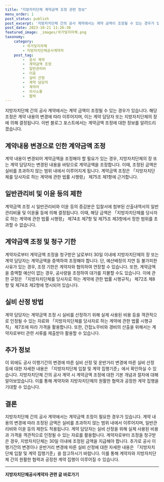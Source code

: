 ```yaml
---
title: "지방자치단체 계약금액 조정 관련 정보"
menu_order: 1
post_status: publish
post_excerpt: '지방자치단체 간의 공사 계약에서는 계약 금액이 조정될 수 있는 경우가 있습니다. 해당 조정은 계약 내용의 변경에 따라 이루어지며, 이는 계약 담당자 또는 지방자치단체의 장에 의해 결정됩니다. 이번 블로그 포스트에서는 계약금액 조정에 대한 정보를 알려드리겠습니다.'
post_date: 2023-10-21 11:26:30
featured_image: _images/국가및지자체.png
taxonomy:
    category:
        - 국가및지자체
        - 지방자치단체공사계약자
    post_tag:
        -  공사 계약
        -  계약금액 조정
        -  일반관리비
        -  이윤
        -  실비 산정
        -  계약 담당자
        -  계약자
        -  의사소통
        -  협력
---
```



지방자치단체 간의 공사 계약에서는 계약 금액이 조정될 수 있는 경우가 있습니다. 해당 조정은 계약 내용의 변경에 따라 이루어지며, 이는 계약 담당자 또는 지방자치단체의 장에 의해 결정됩니다. 이번 블로그 포스트에서는 계약금액 조정에 대한 정보를 알려드리겠습니다.

## 계약내용 변경으로 인한 계약금액 조정

계약 내용이 변경되어 계약금액을 조정해야 할 필요가 있는 경우, 지방자치단체의 장 또는 계약 담당자는 변경된 내용을 바탕으로 계약금액을 조정합니다. 이때, 조정된 금액은 실비를 초과하지 않는 범위 내에서 이루어지게 됩니다. 계약금액 조정은 「지방자치단체를 당사자로 하는 계약에 관한 법률 시행령」 제75조 제1항에 근거합니다.

## 일반관리비 및 이윤 등의 제한

계약금액 조정 시 일반관리비와 이윤 등의 증감분은 입찰서에 첨부된 산출내역서의 일반관리비율 및 이윤율 등에 의해 결정됩니다. 이때, 해당 금액은 「지방자치단체를 당사자로 하는 계약에 관한 법률 시행령」 제74조 제7항 및 제75조 제3항에서 정한 범위를 초과할 수 없습니다.

## 계약금액 조정 및 청구 기한

계약자로부터 계약금액 조정을 청구받은 날로부터 30일 이내에 지방자치단체의 장 또는 계약 담당자는 계약금액을 증액하여 조정해야 합니다. 단, 예산배정의 지연 등 불가피한 사유가 있는 경우, 조정 기한은 계약자와 협의하여 연장할 수 있습니다. 또한, 계약금액을 증액할 예산이 없는 경우, 공사량을 조정하여 대가를 지불할 수도 있습니다. 이에 관한 규정은 「지방자치단체를 당사자로 하는 계약에 관한 법률 시행규칙」 제72조 제8항 및 제74조 제2항에 명시되어 있습니다.

## 실비 산정 방법

계약 담당자는 계약금액 조정 시 실비를 산정하기 위해 실제 사용된 비용 등을 객관적으로 인정될 수 있는 자료와 「지방자치단체를 당사자로 하는 계약에 관한 법률 시행규칙」 제7조에 따라 가격을 활용합니다. 또한, 간접노무비와 경비의 산출을 위해서는 계약자로부터 관련 서류를 제출받아 활용할 수 있습니다.

## 추가 정보

이 외에도 공사 이행기간의 변경에 따른 실비 산정 및 운반거리 변경에 따른 실비 산정 등에 대한 자세한 내용은 「지방자치단체 입찰 및 계약 집행기준」에서 확인하실 수 있습니다. 지방자치단체 간의 공사 계약 시 계약금액 조정에 대한 기본 개념과 절차에 대해 알아보았습니다. 이를 통해 계약자와 지방자치단체의 원활한 협력과 공정한 계약 집행을 기대할 수 있습니다.

## 결론

지방자치단체 간의 공사 계약에서는 계약금액 조정이 필요한 경우가 있습니다. 계약 내용의 변경에 따라 조정된 금액은 실비를 초과하지 않는 범위 내에서 이루어지며, 일반관리비와 이윤 등의 제한도 적용됩니다. 계약 담당자는 실비 산정을 위해 실제 사용된 비용과 가격을 객관적으로 인정될 수 있는 자료를 활용합니다. 계약자로부터 조정을 청구받은 경우, 지방자치단체는 30일 이내에 조정된 금액을 지급해야 합니다. 추가로 공사 이행기간의 변경이나 운반거리 변경에 따른 실비 산정에 대한 자세한 내용은 「지방자치단체 입찰 및 계약 집행기준」을 참고하시기 바랍니다. 이를 통해 계약자와 지방자치단체 간의 원활한 협력과 공정한 계약 집행이 이루어질 수 있습니다.
<!-- wp:separator -->
<hr class="wp-block-separator has-alpha-channel-opacity"/>
<!-- /wp:separator -->

<!-- wp:group {"backgroundColor":"base","layout":{"type":"constrained"}} -->
<div class="wp-block-group has-base-background-color has-background"><!-- wp:paragraph {"align":"center","fontSize":"medium"} -->
<p class="has-text-align-center has-large-font-size"><strong>지방자치단체공사계약자 관련 글 바로가기</strong></p>
<!-- /wp:paragraph -->


<!-- wp:latest-posts
{"categories":[{"id":7140,"count":19,"description":"","link":"https://uknowlaw.com/category/%ec%a7%80%eb%b0%a9%ec%9e%90%ec%b9%98%eb%8b%a8%ec%b2%b4%ea%b3%b5%ec%82%ac%ea%b3%84%ec%95%bd%ec%9e%90/","name":"지방자치단체공사계약자","slug":"지방자치단체공사계약자","taxonomy":"category","parent":0,"meta":[],"_links":{"self":[{"href":"https://uknowlaw.com/wp-json/wp/v2/categories/7140"}],"collection":[{"href":"https://uknowlaw.com/wp-json/wp/v2/categories"}],"about":[{"href":"https://uknowlaw.com/wp-json/wp/v2/taxonomies/category"}],"wp:post_type":[{"href":"https://uknowlaw.com/wp-json/wp/v2/posts?categories=7140"}],"curies":[{"name":"wp","href":"https://api.w.org/{rel}","templated":true}]}}],"postsToShow":100,"excerptLength":28,"postLayout":"grid","columns":2,"featuredImageAlign":"left","featuredImageSizeSlug":"large","fontSize":18px} /--></div>
<!-- /wp:group -->